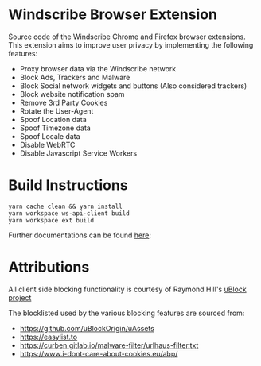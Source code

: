 # Windscribe Browser Extension
Source code of the Windscribe Chrome and Firefox browser extensions. This extension aims to improve user privacy by implementing the following features:

- Proxy browser data via the Windscribe network
- Block Ads, Trackers and Malware
- Block Social network widgets and buttons (Also considered trackers)
- Block website notification spam
- Remove 3rd Party Cookies
- Rotate the User-Agent
- Spoof Location data
- Spoof Timezone data
- Spoof Locale data
- Disable WebRTC
- Disable Javascript Service Workers


# Build Instructions

```
yarn cache clean && yarn install
yarn workspace ws-api-client build
yarn workspace ext build
```

Further documentations can be found [here](https://github.com/Windscribe/browser-extension/blob/main/modules/ext/docs/index.md):



# Attributions

All client side blocking functionality is courtesy of Raymond Hill's [uBlock project](https://github.com/gorhill/uBlock)

The blocklisted used by the various blocking features are sourced from:

- https://github.com/uBlockOrigin/uAssets
- https://easylist.to
- https://curben.gitlab.io/malware-filter/urlhaus-filter.txt
- https://www.i-dont-care-about-cookies.eu/abp/